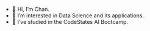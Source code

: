 - 👋 Hi, I’m Chan.
- 👀 I’m interested in Data Science and its applications.
- 🌱 I’ve studied in the CodeStates AI Bootcamp.

<!---
booted-re/booted-re is a ✨ special ✨ repository because its `README.md` (this file) appears on your GitHub profile.
You can click the Preview link to take a look at your changes.
- 💞️ I’m looking to collaborate on ...
- 📫 How to reach me ...

--->
